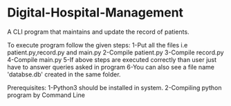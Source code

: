 # Digital-Hospital-Management
A CLI program that maintains and update the record of patients.

To execute program follow the given steps:
1-Put all the files i.e patient.py,record.py and main.py
2-Compile patient.py
3-Compile record.py
4-Compile main.py
5-If above steps are executed correctly than user just have to answer queries asked in program
6-You can also see a file name 'databse.db' created in the same folder.

Prerequisites:
1-Python3 should be installed in system.
2-Compiling python program by Command Line
